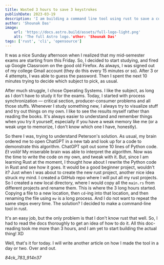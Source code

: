 ```yaml
---
title: Wasted 3 hours to save 3 keystrokes
publishDate: 2023-03-19
description: 'I am building a command line tool using rust to save a couple of redundant keystrokes. But in the process, I wasted 3 hours, in a productive way.'
author: 'Shounak Das'
image:
    url: 'https://docs.astro.build/assets/full-logo-light.png'
    alt: 'The full Astro logo.'uthor: 'Shounak Das'
tags: ['rust', 'cli', 'opensource']
---
```

It was a nice Sunday afternoon when I realized that my mid-semester exams are starting from this Friday. So, I decided to start studying, and fired up Google Classroom on the good old Firefox. As always, I was signed out of my college Gmail account (they do this every 15 minutes or so). After 3 or 4 attempts, I was able to guess the password. Then I spent the next 10 minutes trying to decide which subject to pick, as usual.

After much struggle, I chose Operating Systems. I like the subject, as long as I don't have to study it for the exams. Today, I started with process synchronization — critical section, producer-consumer problems and all those stuffs. Whenever I study something new, I always try to visualize stuff and try out things on my own. I like to see the results myself rather than reading the books. It's always easier to understand and remember things when you try it yourself, especially if you have a weak memory like me (or a weak urge to memorize, I don't know which one I have, honestly).

So there I was, trying to understand Peterson's solution. As usual, my brain ordered me to open ChatGPT in a new tab and look up for a code to demonstrate this algorithm. ChatGPT spit out some 10 lines of Python code. *Et voilà!* My miserable brain was able to interpret the algorithm. Now was the time to write the code on my own, and tweak with it. But, since I am learning Rust at the moment, I thought how about I rewrite the Python code in Rust and see how it goes. It would be a good beginner project, wouldn't it? Just when I was about to create the new rust project, another nice idea struck my mind. I created a GitHub repo where I will put all my rust projects. So I created a new local directory, where I would copy all the `main.rs` from different projects and rename them. This is where the 3 long hours started. Copying a file to a new location, then `cd`-ing into that location, and then renaming the file using `mv` is a long process. And I do not want to repeat the same steps every time. The solution? I decided to make a command-line tool in rust.

It's an easy job, but the only problem is that I don't know rust that well. So, I had to read the docs thoroughly to get an idea of how to do it. All this doc-reading took me more than 3 hours, and I am yet to start building the actual thing! XD  

Well, that's it for today. I will write another article on how I made the tool in a day or two. Over and out.

*84ck_783_914n37*